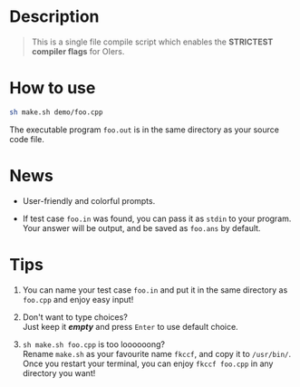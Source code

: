 # Description

> This is a single file compile script which enables the **STRICTEST compiler flags** for OIers.

# How to use

```bash
sh make.sh demo/foo.cpp
```

The executable program `foo.out` is in the same directory as your source code file.

# News

- User-friendly and colorful prompts.

- If test case `foo.in` was found, you can pass it as `stdin` to your program. \
  Your answer will be output, and be saved as `foo.ans` by default.

# Tips

1. You can name your test case `foo.in` and put it in the same directory as `foo.cpp` and enjoy easy input!

2. Don't want to type choices? \
   Just keep it **_empty_** and press `Enter` to use default choice.

3. `sh make.sh foo.cpp` is too loooooong? \
   Rename `make.sh` as your favourite name `fkccf`, and copy it to `/usr/bin/`. \
   Once you restart your terminal, you can enjoy `fkccf foo.cpp` in any directory you want!
